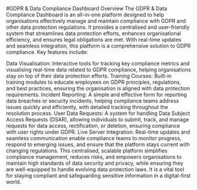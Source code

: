 #GDPR & Data Compliance Dashboard Overview
The GDPR & Data Compliance Dashboard is an all-in-one platform designed to help organisations effectively manage and maintain compliance with GDPR and other data protection regulations. It provides a centralised and user-friendly system that streamlines data protection efforts, enhances organisational efficiency, and ensures legal obligations are met. With real-time updates and seamless integration, this platform is a comprehensive solution to GDPR compliance. Key features include:

Data Visualisation: Interactive tools for tracking key compliance metrics and visualising real-time data related to GDPR compliance, helping organisations stay on top of their data protection efforts.
Training Courses: Built-in training modules to educate employees on GDPR principles, regulations, and best practices, ensuring the organisation is aligned with data protection requirements.
Incident Reporting: A simple and effective form for reporting data breaches or security incidents, helping compliance teams address issues quickly and efficiently, with detailed tracking throughout the resolution process.
User Data Requests: A system for handling Data Subject Access Requests (DSAR), allowing individuals to submit, track, and manage requests for data access, rectification, or deletion, ensuring compliance with user rights under GDPR.
Live Server Integration: Real-time updates and seamless communication enable compliance teams to monitor progress, respond to emerging issues, and ensure that the platform stays current with changing regulations.
This centralised, scalable platform simplifies compliance management, reduces risks, and empowers organisations to maintain high standards of data security and privacy, while ensuring they are well-equipped to handle evolving data protection laws. It is a vital tool for staying compliant and safeguarding sensitive information in a digital-first world.
